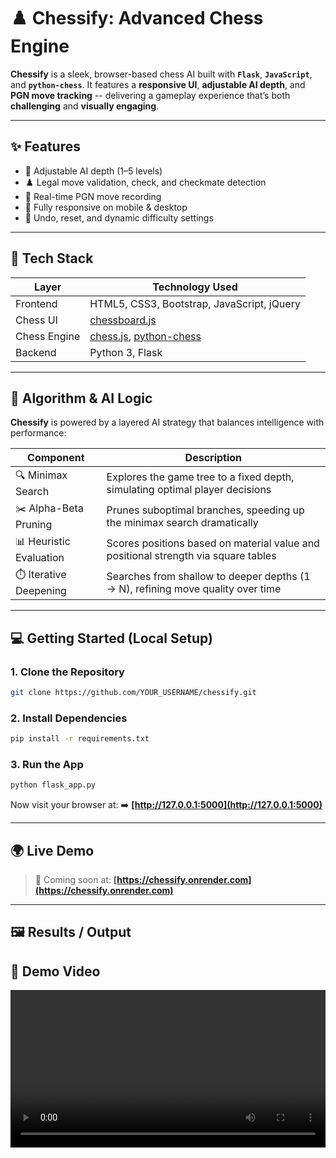 # ♟️ Chessify: Advanced Chess Engine

**Chessify** is a sleek, browser-based chess AI built with **`Flask`**, **`JavaScript`**, and **`python-chess`**. It features a **responsive UI**, **adjustable AI depth**, and **PGN move tracking** -- delivering a gameplay experience that’s both **challenging** and **visually engaging**.

---

## ✨ Features

- 🧠 Adjustable AI depth (1–5 levels)
- ♟️ Legal move validation, check, and checkmate detection
- 🔄 Real-time PGN move recording
- 📱 Fully responsive on mobile & desktop
- 🎯 Undo, reset, and dynamic difficulty settings

---

## 🚀 Tech Stack

| Layer         | Technology Used |
|---------------|-----------------|
| Frontend      | HTML5, CSS3, Bootstrap, JavaScript, jQuery |
| Chess UI      | [chessboard.js](https://github.com/oakmac/chessboardjs) |
| Chess Engine  | [chess.js](https://github.com/jhlywa/chess.js), [python-chess](https://python-chess.readthedocs.io/) |
| Backend       | Python 3, Flask |

---

## 🧠 Algorithm & AI Logic

**Chessify** is powered by a layered AI strategy that balances intelligence with performance:

| Component            | Description                                                                 |
|----------------------|-----------------------------------------------------------------------------|
| 🔍 Minimax Search     | Explores the game tree to a fixed depth, simulating optimal player decisions |
| ✂️ Alpha-Beta Pruning | Prunes suboptimal branches, speeding up the minimax search dramatically       |
| 📊 Heuristic Evaluation | Scores positions based on material value and positional strength via square tables |
| ⏱️ Iterative Deepening | Searches from shallow to deeper depths (1 → N), refining move quality over time |

  ---

## 💻 Getting Started (Local Setup)

### 1. Clone the Repository

```bash
git clone https://github.com/YOUR_USERNAME/chessify.git
```

### 2. Install Dependencies

```bash
pip install -r requirements.txt
```

### 3. Run the App

```bash
python flask_app.py
```

Now visit your browser at:
➡️ **[http://127.0.0.1:5000](http://127.0.0.1:5000)**

---

## 🌍 Live Demo

> 🚀 Coming soon at:
> **[https://chessify.onrender.com](https://chessify.onrender.com)**

---

## 🖼️ Results / Output

## 🎥 Demo Video

<video src="static/Demo.mp4" width="100%" controls></video>
